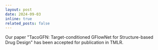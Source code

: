 ```yaml
---
layout: post
date: 2024-09-03
inline: true
related_posts: false
---
```


Our paper "TacoGFN: Target-conditioned GFlowNet for Structure-based Drug Design" has been accepted for publication in TMLR. 